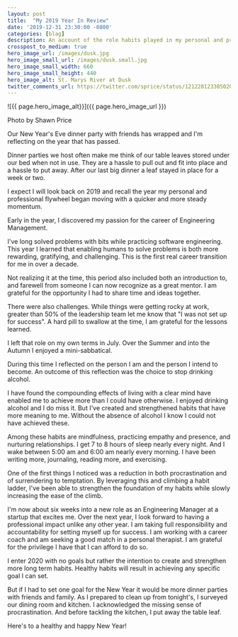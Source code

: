 ```yaml
---
layout: post
title:  "My 2019 Year In Review"
date: '2019-12-31 23:30:00 -0800'
categories: [blag]
description: An account of the role habits played in my personal and professional growth during 2019.
crosspost_to_medium: true
hero_image_url: /images/dusk.jpg
hero_image_small_url: /images/dusk.small.jpg
hero_image_small_width: 660
hero_image_small_height: 440
hero_image_alt: St. Marys River at Dusk
twitter_comments_url: https://twitter.com/sprice/status/1212281233050202112
---
```

![{{ page.hero_image_alt}}]({{ page.hero_image_url }})
<p class="caption">Photo by Shawn Price</p>

Our New Year's Eve dinner party with friends has wrapped and I'm reflecting on the year that has passed.

Dinner parties we host often make me think of our table leaves stored under our bed when not in use. They are a hassle to pull out and fit into place and a hassle to put away. After our last big dinner a leaf stayed in place for a week or two.

I expect I will look back on 2019 and recall the year my personal and professional flywheel began moving with a quicker and more steady momentum.

Early in the year, I discovered my passion for the career of Engineering Management.

I've long solved problems with bits while practicing software engineering. This year I learned that enabling humans to solve problems is both more rewarding, gratifying, and challenging. This is the first real career transition for me in over a decade.

Not realizing it at the time, this period also included both an introduction to, and farewell from someone I can now recognize as a great mentor. I am grateful for the opportunity I had to share time and ideas together.

There were also challenges. While things were getting rocky at work, greater than 50% of the leadership team let me know that "I was not set up for success". A hard pill to swallow at the time, I am grateful for the lessons learned.

I left that role on my own terms in July. Over the Summer and into the Autumn I enjoyed a mini-sabbatical.

During this time I reflected on the person I am and the person I intend to become. An outcome of this reflection was the choice to stop drinking alcohol.

I have found the compounding effects of living with a clear mind have enabled me to achieve more than I could have otherwise. I enjoyed drinking alcohol and I do miss it. But I've created and strengthened habits that have more meaning to me. Without the absence of alcohol I know I could not have achieved these.

Among these habits are mindfulness, practicing empathy and presence, and nurturing relationships. I get 7 to 8 hours of sleep nearly every night. And I wake between 5:00 am and 6:00 am nearly every morning. I have been writing more, journaling, reading more, and exercising.

One of the first things I noticed was a reduction in both procrastination and of surrendering to temptation. By leveraging this and climbing a habit ladder, I've been able to strengthen the foundation of my habits while slowly increasing the ease of the climb.

I'm now about six weeks into a new role as an Engineering Manager at a startup that excites me. Over the next year, I look forward to having a professional impact unlike any other year. I am taking full responsibility and accountability for setting myself up for success. I am working with a career coach and am seeking a good match in a personal therapist. I am grateful for the privilege I have that I can afford to do so.

I enter 2020 with no goals but rather the intention to create and strengthen more long term habits. Healthy habits will result in achieving any specific goal I can set.

But if I had to set one goal for the New Year it would be more dinner parties with friends and family. As I prepared to clean up from tonight's, I surveyed our dining room and kitchen. I acknowledged the missing sense of procrastination. And before tackling the kitchen, I put away the table leaf.

Here's to a healthy and happy New Year! 